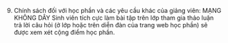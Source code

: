 9. Chính sách đối với học phần và các yêu cầu khác của giảng viên: MẠNG KHÔNG DÂY Sinh viên tích cực làm bài tập trên lớp tham gia thảo luận trả lời câu hỏi (ở lớp hoặc trên diễn đàn của trang web học phần) sẽ được xem xét cộng điểm học phần.
